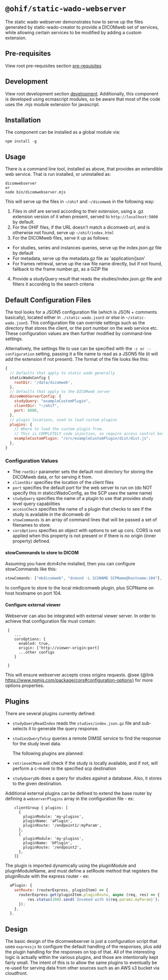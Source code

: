 # `@ohif/static-wado-webserver`

The static wado webserver demonstrates how to serve up the files generated by static-wado-creator to provide a DICOMweb set of services, while allowing certain services to be modified by adding a custom extension.


## Pre-requisites
View root pre-requisites section [pre-requisites](../../README.md#pre-requisites)

## Development
View root development section [development](../../README.md#development).  Additionally, this component
is developed using ecmascript modules, so be aware that most of the code uses the .mjs module extension for javascript.

## Installation
The component can be installed as a global module via:
```shell
npm install -g
```


## Usage
There is a command line tool, installed as above, that provides an extendible web service. That is run installed, or uninstalled as:
```shell
dicomwebserver
or
node bin/dicomwebserver.mjs
```

This will serve up the files in `~/ohif` and `~/dicomweb` in the following way:
1. Files in ohif are served according to their extension, using a .gz extension version of it when present, served to `http://localhost:5000` by default.
2. For the OHIF files, if the URL doesn't match a dicomweb url, and is otherwise not found, serve up `~/ohif/index.html`
3. For the DICOMweb files, serve it up as follows:
  * For studies, series and instances queries, serve up the index.json.gz file by default
  * For metadata, serve up the metadata.gz file as 'application/json'
  * For frames retrieval, serve up the raw file name directly, but if not found, fallback to the frame number.gz, as a GZIP file
4. Provide a studyQuery result that reads the studies/index.json.gz file and filters it according to the search criteria

## Default Configuration Files
The tool looks for a JSON5 configuration file (which is JSON + comments basically), located either in  `./static-wado.json5` or else in `~/static-wado.json5`.   This configuration file can override settings such as the directory that stores the client, or the port number on the web service etc. These configuration values are then further modified by command-line settings.

Alternatively, the settings file to use can be specified with the `-c or --configuration` setting, passing it a file name to read as a JSON5 file (it will add the extension if not present). The format of the file looks like this:
```js
{
  // Defaults that apply to static wado generally
  staticWadoConfig {
    rootDir: '/data/dicomweb',
  },
  // Defaults that apply to the DICOMweb server
  dicomWebServerConfig: {
    studyQuery: "exampleCustomPlugin",
    clientDir: "~/ohif",
    port: 8080,
  },
  // plugin locations, used to load custom plugins
  plugins: {
    // Where to load the custom plugin from.
    // This is COMPLETELY code injection, so require access control both to the static-wado.json5 file and the specified file
    exampleCustomPlugin: "/src/exampleCustomPlugin/dist/dist.js",
  },
}
```

### Configuration Values
* The `rootDir` parameter sets the default root directory for storing the DICOMweb data, or for serving it from.
* `clientDir` specifies the location of the client files
* `port` specifies the default port for the web server to run on (do NOT specify this in staticcWadoConfig, as the SCP uses the same name)
* `studyQuery` specifies the name of a plugin to use that provides study level query capabilities
* `accessCheck` specifies the name of a plugin that checks to see if the study is available in the dicomweb dir
* `stowCommands` is an array of command lines that will be passed a set of filenames to store.
* `corsOptions` specifies an object with options to set up cors. CORS is not applied when this property is not present or if there is no origin (inner property) defined.

#### stowCommands to store to DICOM
Assuming you have dcm4che installed, then you can configure stowCommands like this:
```js
stowComands: ["mkdicomweb", "dcmsnd -L SCUNAME SCPName@hostname:104"],
```
to configure to store to the local mkdicomweb plugin, plus SCPName on host hostname on port 104.


#### Configure external viewer
Webserver can also be integrated with external viewer server. In order to achieve that configuration file must contain:
```
 {
    ...
    corsOptions: {
      enabled: true,
      origin: ['http://viewer-origin:port]
      ...other configs
    }

 }
```
This will ensure webserver accepts cross origins requests. @see {@link https://www.npmjs.com/package/cors#configuration-options} for more options properties.

## Plugins
There are several plugins currently defined:

* `studyQueryReadIndex` reads the `studies/index.json.gz` file and sub-selects it to generate the query response.
* `studiesQueryToScp` queries a remote DIMSE service to find the response for the study level data.

  The following plugins are planned:
* `retrieveCMove` will check if the study is locally available, and if not, will perform a c-move to the specified scp destination
* `studyQueryDb` does a query for studies against a database. Also, it stores to the given destination.

Additional external plugins can be defined to extend the base router by defining a `webserverPlugins` array in the configuration file - ex:
```
    clientGroup { plugins: [
      {
        pluginModule: 'my-plugins',
        pluginName: 'aPlugin',
        pluginRoute: '/endpoint1/:myParam',
      },
      {
        pluginModule: 'my-plugins',
        pluginName: 'bPlugin',
        pluginRoute: '/endpoint2',
      },
    ]}
```

The plugin is imported dynamically using the pluginModule and pluginModuleName, and must define a setRoute method that registers the pluginRoute with the express router - ex:
```js
  aPlugin: {
    setRoute: (routerExpress, pluginItem) => {
      routerExpress.get(pluginItem.pluginRoute, async (req, res) => {
          res.status(200).send(`Invoked with ${req.params.myParam}`);
      });
    },
  },
```

## Design
The basic design of the dicomwebserver is just a configuration script that uses `expressjs` to configure the default handling of the responses, plus add the plugin handling for the responses on top of that. All of the interesting logic is actually within the various plugins, and those are intentionally kept fairly small. The intent of this is to allow the same plugins to eventually be re-used for serving data from other sources such as an AWS s3 bucket via cloudfront.

